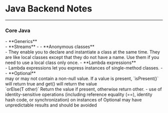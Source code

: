 # Java Backend Notes
- ---------------------------------
<h3>Core Java</h3>
- **Generics**<br>
- **Streams**
- - **Anonymous classes**<br>
- They enable you to declare and instantiate a class at the same time. They are like local classes except that they do not have a name. Use them if you need to use a local class only once.
- **Lambda expressions**<br>
- Lambda expressions let you express instances of single-method classes.
- 
- **Optional**<br>
  may or may not contain a non-null value. If a value is present,
  `isPresent()` will return true and get() will return the value<br>
  `orElse(T other)`
     Return the value if present, otherwise return other.
-  use of identity-sensitive operations (including reference equality (==), identity hash code, or synchronization) on instances of Optional may have unpredictable results and should be avoided
